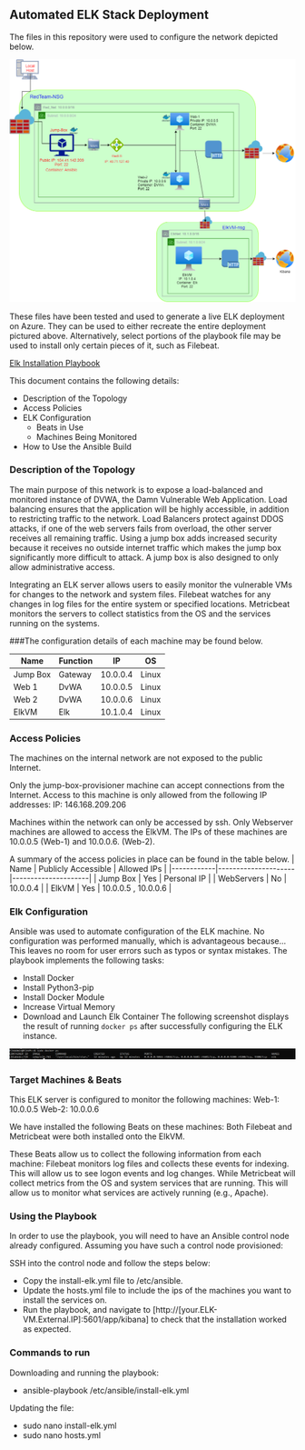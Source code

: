 ## Automated ELK Stack Deployment

The files in this repository were used to configure the network depicted below.

![alt text](https://github.com/JoshVangor/CyberSecurityProject/blob/main/Diagrams/JoshVangorElkProject.png)

These files have been tested and used to generate a live ELK deployment on Azure. They can be used to either recreate the entire deployment pictured above. Alternatively, select portions of the playbook file may be used to install only certain pieces of it, such as Filebeat.

[Elk Installation Playbook](https://github.com/JoshVangor/CyberSecurityProject/blob/main/Ansible/install-elk.yml)

This document contains the following details:
- Description of the Topology
- Access Policies
- ELK Configuration
  - Beats in Use
  - Machines Being Monitored
- How to Use the Ansible Build


### Description of the Topology

The main purpose of this network is to expose a load-balanced and monitored instance of DVWA, the Damn Vulnerable Web Application.
Load balancing ensures that the application will be highly accessible, in addition to restricting traffic to the network.
Load Balancers protect against DDOS attacks, if one of the web servers fails from overload, the other server receives all remaining traffic. Using a jump box adds increased security because it receives no outside internet traffic which makes the jump box significantly more difficult to attack. A jump box is also designed to only allow administrative access.

Integrating an ELK server allows users to easily monitor the vulnerable VMs for changes to the network and system files.
Filebeat watches for any changes in log files for the entire system or specified locations.
Metricbeat monitors the servers to collect statistics from the OS and the services running on the systems.

###The configuration details of each machine may be found below.

| Name     | Function  | IP       | OS    |
|----------|-----------|----------|-------|
| Jump Box | Gateway   | 10.0.0.4 | Linux |
| Web 1    | DvWA | 10.0.0.5 | Linux |
| Web 2    | DvWA | 10.0.0.6 | Linux |
| ElkVM    | Elk    | 10.1.0.4 | Linux |

### Access Policies

The machines on the internal network are not exposed to the public Internet. 

Only the jump-box-provisioner machine can accept connections from the Internet. Access to this machine is only allowed from the following IP addresses:
IP: 146.168.209.206

Machines within the network can only be accessed by ssh.
Only Webserver machines are allowed to access the ElkVM. The IPs of these machines are 10.0.0.5 (Web-1) and 10.0.0.6. (Web-2).

A summary of the access policies in place can be found in the table below.
| Name       | Publicly Accessible | Allowed IPs         |
|------------|---------------------|---------------------|
| Jump Box   | Yes                 | Personal IP    |
| WebServers | No                  | 10.0.0.4            |
| ElkVM      | Yes                  | 10.0.0.5 , 10.0.0.6 |

### Elk Configuration

Ansible was used to automate configuration of the ELK machine. No configuration was performed manually, which is advantageous because...
This leaves no room for user errors such as typos or syntax mistakes.
The playbook implements the following tasks:
- Install Docker
- Install Python3-pip
- Install Docker Module
- Increase Virtual Memory
- Download and Launch Elk Container
The following screenshot displays the result of running `docker ps` after successfully configuring the ELK instance.

![alt text](https://github.com/JoshVangor/CyberSecurityProject/blob/main/Ansible/elkcontainerscreenshot.png)

### Target Machines & Beats
This ELK server is configured to monitor the following machines:
Web-1: 10.0.0.5
Web-2: 10.0.0.6

We have installed the following Beats on these machines:
Both Filebeat and Metricbeat were both installed onto the ElkVM.

These Beats allow us to collect the following information from each machine:
Filebeat monitors log files and collects these events for indexing. This will allow us to see logon events and log changes. While Metricbeat will collect metrics from the OS and system services that are running. This will allow us to monitor what services are actively running (e.g., Apache).

### Using the Playbook
In order to use the playbook, you will need to have an Ansible control node already configured. Assuming you have such a control node provisioned: 

SSH into the control node and follow the steps below:
- Copy the install-elk.yml file to /etc/ansible.
- Update the hosts.yml file to include the ips of the machines you want to install the services on.
- Run the playbook, and navigate to [http://[your.ELK-VM.External.IP]:5601/app/kibana] to check that the installation worked as expected.

### Commands to run
Downloading and running the playbook:
- ansible-playbook /etc/ansible/install-elk.yml

Updating the file:
- sudo nano install-elk.yml
- sudo nano hosts.yml
